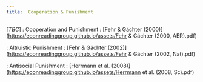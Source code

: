 ```yaml
---
title:  Cooperation & Punishment
---
```



[_TBC_]
: Cooperation and Punishment
  : [Fehr & Gächter (2000)](https://econreadinggroup.github.io/assets/Fehr & Gächter (2000, AER).pdf)

: Altruistic Punishment
  : [Fehr & Gächter (2002)](https://econreadinggroup.github.io/assets/Fehr & Gächter (2002, Nat).pdf)

: Antisocial Punishment
  : [Herrmann et al. (2008)](https://econreadinggroup.github.io/assets/Herrmann et al. (2008, Sc).pdf)


